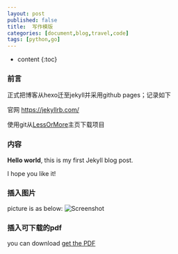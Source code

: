 ```yaml
---
layout: post
published: false
title:  写作模版
categories: [document,blog,travel,code]
tags: [python,go]
---
```

* content
{:toc}

### 前言
正式把博客从hexo迁至jekyll并采用github pages；记录如下

官网 https://jekyllrb.com/

使用git从[LessOrMore](https://github.com/luoyan35714/LessOrMore.git)主页下载项目

### 内容

**Hello world**, this is my first Jekyll blog post.

I hope you like it!

### 插入图片

picture is as below:
![Screenshot](/styles/images/creenshot.jpg)

### 插入可下载的pdf
you can download [get the PDF](/styles/mydoc.pdf)
